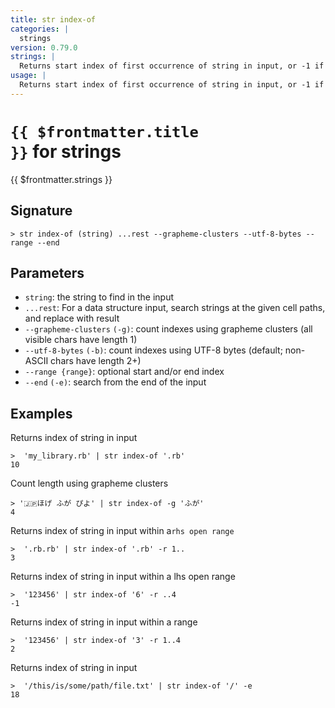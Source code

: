 ```yaml
---
title: str index-of
categories: |
  strings
version: 0.79.0
strings: |
  Returns start index of first occurrence of string in input, or -1 if no match.
usage: |
  Returns start index of first occurrence of string in input, or -1 if no match.
---
```


# <code>{{ $frontmatter.title }}</code> for strings

<div class='command-title'>{{ $frontmatter.strings }}</div>

## Signature

```> str index-of (string) ...rest --grapheme-clusters --utf-8-bytes --range --end```

## Parameters

 -  `string`: the string to find in the input
 -  `...rest`: For a data structure input, search strings at the given cell paths, and replace with result
 -  `--grapheme-clusters` `(-g)`: count indexes using grapheme clusters (all visible chars have length 1)
 -  `--utf-8-bytes` `(-b)`: count indexes using UTF-8 bytes (default; non-ASCII chars have length 2+)
 -  `--range {range}`: optional start and/or end index
 -  `--end` `(-e)`: search from the end of the input

## Examples

Returns index of string in input
```shell
>  'my_library.rb' | str index-of '.rb'
10
```

Count length using grapheme clusters
```shell
> '🇯🇵ほげ ふが ぴよ' | str index-of -g 'ふが'
4
```

Returns index of string in input within a`rhs open range`
```shell
>  '.rb.rb' | str index-of '.rb' -r 1..
3
```

Returns index of string in input within a lhs open range
```shell
>  '123456' | str index-of '6' -r ..4
-1
```

Returns index of string in input within a range
```shell
>  '123456' | str index-of '3' -r 1..4
2
```

Returns index of string in input
```shell
>  '/this/is/some/path/file.txt' | str index-of '/' -e
18
```
